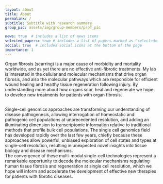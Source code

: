 ```yaml
---
layout: about
title: About
permalink: /
subtitle: Subtitle with research summary
group_pic: assets/img/group-members/prof_pic

news: true  # includes a list of news items
selected_papers: true # includes a list of papers marked as "selected={true}"
social: true  # includes social icons at the bottom of the page
importance: 1
---
```



Organ fibrosis (scarring) is a major cause of morbidity and mortality worldwide, and as yet there are no effective anti-fibrotic treatments. My lab is interested in the cellular and molecular mechanisms that drive organ fibrosis, and also the molecular pathways which are responsible for efficient wound healing and healthy tissue regeneration following injury. By understanding more about how organs scar, heal and regenerate we hope to develop new treatments for patients with organ fibrosis. 

<br>
Single-cell genomics approaches are transforming our understanding of disease pathogenesis, allowing interrogation of homeostatic and pathogenic cell populations at unprecedented resolution, and adding an illuminating dimension to transcriptomic information relative to traditional methods that profile bulk cell populations. The single cell genomics field has developed rapidly over the last few years, chiefly because these approaches allow powerful, unbiased exploration of cell states and types at single-cell resolution, resulting in unexpected novel insights into tissue biology and disease mechanisms.  

<br>
The convergence of these multi-modal single-cell technologies represent a remarkable opportunity to decode the molecular mechanisms regulating human tissue fibrosis and regeneration at single cell resolution, which we hope will inform and accelerate the development of effective new therapies for patients with fibrotic diseases.
